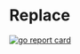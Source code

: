 # Replace
[![go report card](https://goreportcard.com/badge/github.com/speedyhoon/replace)](https://goreportcard.com/report/github.com/speedyhoon/replace)